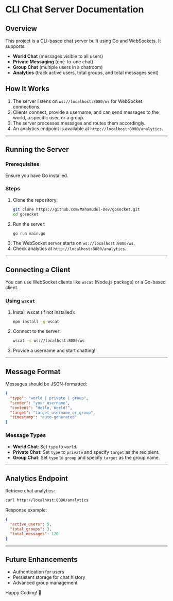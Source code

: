 # CLI Chat Server Documentation

## Overview
This project is a CLI-based chat server built using Go and WebSockets. It supports:
- **World Chat** (messages visible to all users)
- **Private Messaging** (one-to-one chat)
- **Group Chat** (multiple users in a chatroom)
- **Analytics** (track active users, total groups, and total messages sent)

## How It Works
1. The server listens on `ws://localhost:8080/ws` for WebSocket connections.
2. Clients connect, provide a username, and can send messages to the world, a specific user, or a group.
3. The server processes messages and routes them accordingly.
4. An analytics endpoint is available at `http://localhost:8080/analytics`.

---

## Running the Server
### Prerequisites
Ensure you have Go installed.

### Steps
1. Clone the repository:
   ```sh
   git clone https://github.com/Mahamudul-Dev/gosocket.git
   cd gosocket
   ```
2. Run the server:
   ```sh
   go run main.go
   ```
3. The WebSocket server starts on `ws://localhost:8080/ws`.
4. Check analytics at `http://localhost:8080/analytics`.

---

## Connecting a Client
You can use WebSocket clients like `wscat` (Node.js package) or a Go-based client.

### Using `wscat`
1. Install wscat (if not installed):
   ```sh
   npm install -g wscat
   ```
2. Connect to the server:
   ```sh
   wscat -c ws://localhost:8080/ws
   ```
3. Provide a username and start chatting!

---

## Message Format
Messages should be JSON-formatted:
```json
{
  "type": "world | private | group",
  "sender": "your_username",
  "content": "Hello, World!",
  "target": "target_username_or_group",
  "timestamp": "auto-generated"
}
```

### Message Types
- **World Chat**: Set `type` to `world`.
- **Private Chat**: Set `type` to `private` and specify `target` as the recipient.
- **Group Chat**: Set `type` to `group` and specify `target` as the group name.

---

## Analytics Endpoint
Retrieve chat analytics:
```sh
curl http://localhost:8080/analytics
```
Response example:
```json
{
  "active_users": 5,
  "total_groups": 3,
  "total_messages": 120
}
```

---

## Future Enhancements
- Authentication for users
- Persistent storage for chat history
- Advanced group management

Happy Coding! 🚀

